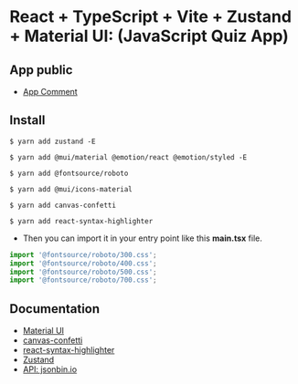 # React + TypeScript + Vite + Zustand + Material UI: (JavaScript Quiz App)

## App public

- [App Comment](https://fcastro84.github.io/javascript-quiz-react-vite-typescript-zustand/)

## Install

```
$ yarn add zustand -E

$ yarn add @mui/material @emotion/react @emotion/styled -E

$ yarn add @fontsource/roboto

$ yarn add @mui/icons-material

$ yarn add canvas-confetti

$ yarn add react-syntax-highlighter
```
- Then you can import it in your entry point like this **main.tsx** file. 

``` js
import '@fontsource/roboto/300.css';
import '@fontsource/roboto/400.css';
import '@fontsource/roboto/500.css';
import '@fontsource/roboto/700.css';

```

## Documentation

- [Material UI](https://mui.com/material-ui/getting-started/installation/)
- [canvas-confetti](https://github.com/catdad/canvas-confetti)
- [react-syntax-highlighter](https://github.com/react-syntax-highlighter/react-syntax-highlighter)
- [Zustand](https://docs.pmnd.rs/zustand/getting-started/introduction)
- [API: jsonbin.io](https://jsonbin.io/api-reference)
